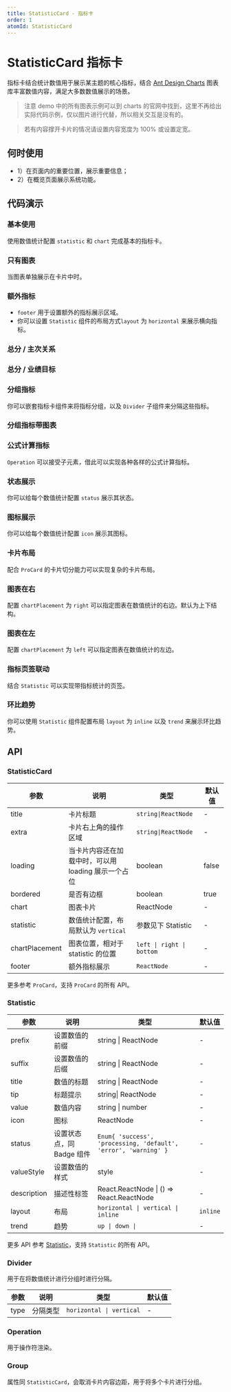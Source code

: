 ```yaml
---
title: StatisticCard - 指标卡
order: 1
atomId: StatisticCard
---
```


# StatisticCard 指标卡

指标卡结合统计数值用于展示某主题的核心指标，结合 [Ant Design Charts](https://charts.ant.design/) 图表库丰富数值内容，满足大多数数值展示的场景。

> 注意 demo 中的所有图表示例可以到 charts 的官网中找到，这里不再给出实际代码示例，仅以图片进行代替，所以相关交互是没有的。

> 若有内容撑开卡片的情况请设置内容宽度为 100% 或设置定宽。

## 何时使用

- 1）在页面内的重要位置，展示重要信息；
- 2）在概览页面展示系统功能。

## 代码演示

### 基本使用

使用数值统计配置 `statistic` 和 `chart` 完成基本的指标卡。

<code src="./demos/basic.tsx" background="var(--main-bg-color)"  oldtitle="基本使用"></code>

### 只有图表

当图表单独展示在卡片中时。

<code src="./demos/chart.tsx" background="var(--main-bg-color)" oldtitle="只有图表" ></code>

### 额外指标

- `footer` 用于设置额外的指标展示区域。
- 你可以设置 `Statistic` 组件的布局方式`layout` 为 `horizontal` 来展示横向指标。

### 总分 / 主次关系

<code src="./demos/total.tsx" background="var(--main-bg-color)" oldtitle="总分/主次关系" ></code>

### 总分 / 业绩目标

<code src="./demos/total-layout.tsx" background="var(--main-bg-color)" oldtitle="总分/业绩目标" ></code>

### 分组指标

你可以嵌套指标卡组件来将指标分组，以及 `Divider` 子组件来分隔这些指标。

### 分组指标带图表

<code src="./demos/group-chart.tsx" background="var(--main-bg-color)"  oldtitle="分组指标带图表"></code>

### 公式计算指标

`Operation` 可以接受子元素，借此可以实现各种各样的公式计算指标。

<code src="./demos/fomula.tsx" background="var(--main-bg-color)" oldtitle="公式计算指标" ></code>

### 状态展示

你可以给每个数值统计配置 `status` 展示其状态。

<code src="./demos/status.tsx" background="var(--main-bg-color)" oldtitle="状态展示" ></code>

### 图标展示

你可以给每个数值统计配置 `icon` 展示其图标。

<code src="./demos/icon.tsx" background="var(--main-bg-color)" oldtitle="图标展示" ></code>

### 卡片布局

配合 `ProCard` 的卡片切分能力可以实现复杂的卡片布局。

<code src="./demos/layout.tsx" background="var(--main-bg-color)" oldtitle="卡片布局" ></code>

### 图表在右

配置 `chartPlacement` 为 `right` 可以指定图表在数值统计的右边。默认为上下结构。

<code src="./demos/horizontal.tsx" background="var(--main-bg-color)" oldtitle="图表在右" ></code>

### 图表在左

配置 `chartPlacement` 为 `left` 可以指定图表在数值统计的左边。

<code src="./demos/horizontal-left.tsx" background="var(--main-bg-color)" oldtitle="图表在左" ></code>

### 指标页签联动

结合 `Statistic` 可以实现带指标统计的页签。

<code src="./demos/tabs-statistic.tsx" background="var(--main-bg-color)" oldtitle="带指标页签" ></code>

### 环比趋势

你可以使用 `Statistic` 组件配置布局 `layout` 为 `inline` 以及 `trend` 来展示环比趋势。

<code src="./demos/trend.tsx" background="var(--main-bg-color)" oldtitle="环比趋势" ></code>

## API

### StatisticCard

| 参数             | 说明                             | 类型                        | 默认值   |
| -------------- | ------------------------------ | ------------------------- | ----- |
| title          | 卡片标题                           | `string\|ReactNode`       | -     |
| extra          | 卡片右上角的操作区域                     | `string\|ReactNode`       | -     |
| loading        | 当卡片内容还在加载中时，可以用 loading 展示一个占位 | boolean                   | false |
| bordered       | 是否有边框                          | boolean                   | true  |
| chart          | 图表卡片                           | ReactNode                 | -     |
| statistic      | 数值统计配置，布局默认为 `vertical`        | 参数见下 Statistic            | -     |
| chartPlacement | 图表位置，相对于 statistic 的位置         | `left \| right \| bottom` | -     |
| footer         | 额外指标展示                         | `ReactNode`               | -     |

更多参考 `ProCard`，支持 `ProCard` 的所有 API。

### Statistic

| 参数          | 说明               | 类型                                                              | 默认值      |
| ----------- | ---------------- | --------------------------------------------------------------- | -------- |
| prefix      | 设置数值的前缀          | string \| ReactNode                                             | -        |
| suffix      | 设置数值的后缀          | string \| ReactNode                                             | -        |
| title       | 数值的标题            | string \| ReactNode                                             | -        |
| tip         | 标题提示             | string\| ReactNode                                              | -        |
| value       | 数值内容             | string \| number                                                | -        |
| icon        | 图标               | ReactNode                                                       | -        |
| status      | 设置状态点，同 Badge 组件 | `Enum{ 'success', 'processing, 'default', 'error', 'warning' }` | -        |
| valueStyle  | 设置数值的样式          | style                                                           | -        |
| description | 描述性标签            | React.ReactNode \| () => React.ReactNode                        | -        |
| layout      | 布局               | `horizontal \| vertical \| inline`                              | `inline` |
| trend       | 趋势               | `up \| down \|`                                                 | -        |

更多 API 参考 [Statistic](https://ant.design/components/statistic-cn/)，支持 `Statistic` 的所有 API。

### Divider

用于在将数值统计进行分组时进行分隔。

| 参数   | 说明   | 类型                       | 默认值 |
| ---- | ---- | ------------------------ | --- |
| type | 分隔类型 | `horizontal \| vertical` | -   |

### Operation

用于操作符渲染。

### Group

属性同 `StatisticCard`，会取消卡片内容边距，用于将多个卡片进行分组。
